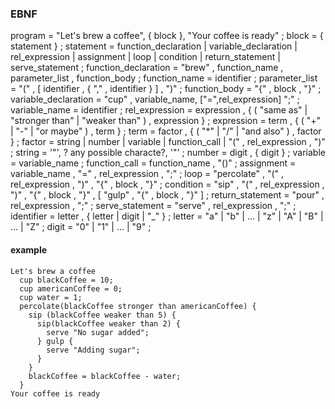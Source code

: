 ### EBNF
program = "Let's brew a coffee", { block }, "Your coffee is ready" ; 
block = { statement } ;
statement = function_declaration | variable_declaration | rel_expression | assignment | loop | condition | return_statement | serve_statement ;
function_declaration = "brew" , function_name , parameter_list , function_body ;
function_name = identifier ;
parameter_list = "(" , [ identifier , { "," , identifier } ] , ")" ;
function_body = "{" , block , "}" ;
variable_declaration = "cup" , variable_name, ["=",rel_expression] ";" ;
variable_name = identifier ;
rel_expression = expression , { ( "same as" | "stronger than" | "weaker than" ) , expression } ;
expression = term , { ( "+" | "-" | "or maybe" ) , term } ;
term = factor , { ( "*" | "/" | "and also" ) , factor } ;
factor = string | number | variable | function_call | "(" , rel_expression , ")" ;
string = '"', ? any possible characte?, '"' ;
number = digit , { digit } ;
variable = variable_name ;
function_call = function_name , "()" ;
assignment = variable_name , "=" , rel_expression , ";" ;
loop = "percolate" , "(" , rel_expression , ")" , "{" , block , "}" ;
condition = "sip" , "(" , rel_expression , ")" , "{" , block , "}" , [ "gulp" , "{" , block , "}" ] ;
return_statement = "pour" , rel_expression , ";" ;
serve_statement = "serve" , rel_expression , ";" ;
identifier = letter , { letter | digit | "_" } ;
letter = "a" | "b" | ... | "z" | "A" | "B" | ... | "Z" ;
digit = "0" | "1" | ... | "9" ;

#### example
```
Let's brew a coffee
  cup blackCoffee = 10;
  cup americanCoffee = 0;
  cup water = 1;
  percolate(blackCoffee stronger than americanCoffee) {
    sip (blackCoffee weaker than 5) {
      sip(blackCoffee weaker than 2) {
        serve "No sugar added";
      } gulp {
        serve "Adding sugar";
      }
    }
    blackCoffee = blackCoffee - water;
  }
Your coffee is ready
```